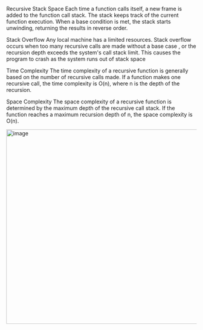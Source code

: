 Recursive Stack Space
Each time a function calls itself, a new frame is added to the function call stack. The stack keeps track of the current function execution. When a base condition is met, the stack starts unwinding, returning the results in reverse order.

Stack Overflow
Any local machine has a limited resources. Stack overflow occurs when too many recursive calls are made without a base case , or the recursion depth exceeds the system's call stack limit. This causes the program to crash as the system runs out of stack space

Time Complexity
The time complexity of a recursive function is generally based on the number of recursive calls made. If a function makes one recursive call, the time complexity is O(n), where n is the depth of the recursion.

Space Complexity
The space complexity of a recursive function is determined by the maximum depth of the recursive call stack. If the function reaches a maximum recursion depth of n, the space complexity is O(n).

<img width="807" height="515" alt="image" src="https://github.com/user-attachments/assets/c4d765c1-a424-4f0b-b5ff-68d34b59e003" />


